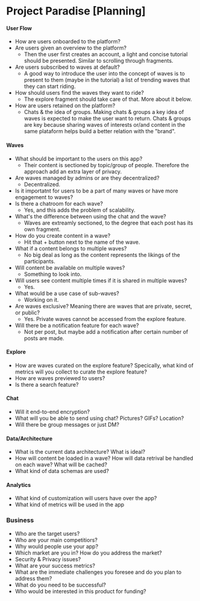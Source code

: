 # Project Paradise \[Planning\]

#### User Flow
* How are users onboarded to the platform?
* Are users given an overview to the platform?
  * Then the user first creates an account, a light and concise tutorial should be presented. Similar to scrolling through fragments.
* Are users subscribed to waves at default?
  * A good way to introduce the user into the concept of waves is to present to them (maybe in the tutorial) a list of trending waves that they can start riding. 
* How should users find the waves they want to ride?
  * The explore fragment should take care of that. More about it below.
* How are users retained on the platform?
  * Chats & the idea of groups. Making chats & groups a key idea of waves is expected to make the user want to return. Chats & groups are key because sharing waves of interests or/and content in the same plataform helps build a better relation with the "brand".

#### Waves
* What should be important to the users on this app?
  * Their content is sectioned by topic/group of people. Therefore the approach add an extra layer of privacy. 
* Are waves managed by admins or are they decentralized?
  * Decentralized.
* Is it importatnt for users to be a part of many waves or have more engagement to waves?
* Is there a chatroom for each wave?
  * Yes, and this adds the problem of scalability.
* What's the difference between using the chat and the wave?
  * Waves are extreamly sectioned, to the degree that each post has its own fragment. 
* How do you create content in a wave?
  * Hit that + button next to the name of the wave.
* What if a content belongs to multiple waves?
  * No big deal as long as the content represents the likings of the participants.
* Will content be available on multiple waves?
  * Something to look into. 
* Will users see content multiple times if it is shared in multiple waves?
  * Yes.
* What would be a use case of sub-waves?
  * Working on it. 
* Are waves exclusive? Meaning there are waves that are private, secret, or public?
  * Yes. Private waves cannot be accessed from the explore feature. 
* Will there be a notification feature for each wave?
  * Not per post, but maybe add a notification after certain number of posts are made. 

#### Explore
* How are waves curated on the explore feature? Specically, what kind of metrics will you collect to curate the explore feature?
* How are waves previewed to users?
* Is there a search feature?

#### Chat
* Will it end-to-end encryption?
* What will you be able to send using chat? Pictures? GIFs? Location?
* Will there be group messages or just DM?

#### Data/Architecture
* What is the current data architecture? What is ideal?
* How will content be loaded in a wave? How will data retrival be handled on each wave? What will be cached?
* What kind of data schemas are used?

#### Analytics
* What kind of customization will users have over the app?
* What kind of metrics will be used in the app

### Business
* Who are the target users?
* Who are your main competitiors?
* Why would people use your app?
* Which market are you in? How do you address the market?
* Security & Privacy issues?
* What are your success metrics?
* What are the immediate challenges you foresee and do you plan to address them?
* What do you need to be successful?
* Who would be interested in this product for funding?
